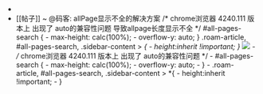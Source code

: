 - 
- [[帖子]] ~ @码客: allPage显示不全的解决方案
    /* chrome浏览器 4240.111 版本上 出现了 auto的兼容性问题 导致allpage长度显示不全 */
    #all-pages-search {
        - max-height: calc(100%);
        - overflow-y: auto;
    }
    .roam-article, #all-pages-search, .sidebar-content > *{
        - height:inherit !important;
    }
    ![](https://firebasestorage.googleapis.com/v0/b/firescript-577a2.appspot.com/o/imgs%2Fapp%2FRoamCN%2FEx4TjokPlp.png?alt=media&token=018bcd20-ce30-455f-8200-0c94bc0d3abb)
        - /* chrome浏览器 4240.111 版本上 出现了 auto的兼容性问题 */
        - #all-pages-search {
            - max-height: calc(100%);
            - overflow-y: auto;
        - }
        - .roam-article, #all-pages-search, .sidebar-content > *{
            - height:inherit !important;
        - }
